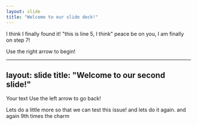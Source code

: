 ```yaml
---
layout: slide
title: "Welcome to our slide deck!"
---
```

I think I finally found it!
"this is line 5, I think"
peace be on you, I am finally on step 7!

Use the right arrow to begin!

---
layout: slide
title: "Welcome to our second slide!"
---
Your text
Use the left arrow to go back!


Lets do a little more so that we can test this issue!
and lets do it again.
and again
9th times the charm
